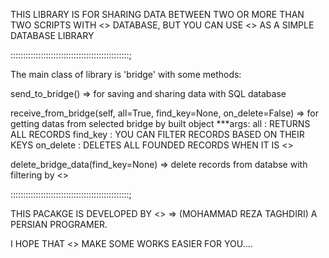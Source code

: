 
THIS LIBRARY IS FOR SHARING DATA BETWEEN TWO OR MORE THAN
TWO SCRIPTS WITH <<SQL>> DATABASE,
BUT YOU CAN USE <<pybridge>> AS A SIMPLE DATABASE LIBRARY

:::::::::::::::::::::::::::::::::::::::::::::::;

The main class of library is 'bridge' with some methods:

send_to_bridge() => for saving and sharing data with SQL database

receive_from_bridge(self, all=True, find_key=None, on_delete=False) =>
for getting datas from selected bridge by built object
***args:
all : RETURNS ALL RECORDS
find_key : YOU CAN FILTER RECORDS BASED ON THEIR KEYS
on_delete : DELETES ALL FOUNDED RECORDS WHEN IT IS <<TRUE>>

delete_bridge_data(find_key=None) => delete records from databse with filtering by <<KEYS>>


:::::::::::::::::::::::::::::::::::::::::::::::;

THIS PACAKGE IS DEVELOPED BY <<MRT>> => (MOHAMMAD REZA TAGHDIRI) A PERSIAN PROGRAMER.

I HOPE THAT <<pybridge>> MAKE SOME WORKS EASIER FOR YOU....